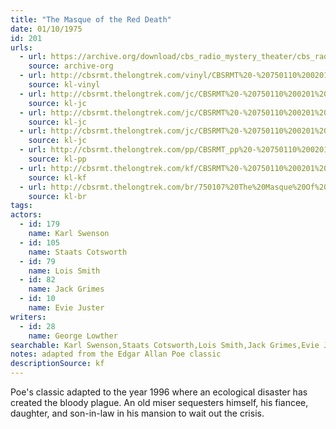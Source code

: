 ```yaml
---
title: "The Masque of the Red Death"
date: 01/10/1975
id: 201
urls: 
  - url: https://archive.org/download/cbs_radio_mystery_theater/cbs_radio_mystery_theater-0201-0250.zip/cbs_radio_mystery_theater-0201-0250%2Fcbsrmt_0201_the_masque_of_the_red_death.mp3
    source: archive-org
  - url: http://cbsrmt.thelongtrek.com/vinyl/CBSRMT%20-%20750110%200201%20The%20Masque%20Of%20The%20Red%20Death_afrts.mp3
    source: kl-vinyl
  - url: http://cbsrmt.thelongtrek.com/jc/CBSRMT%20-%20750110%200201%20Masque%20Of%20The%20Red%20Death%20vbr%20fb2_jc.mp3
    source: kl-jc
  - url: http://cbsrmt.thelongtrek.com/jc/CBSRMT%20-%20750110%200201%20Masque%20Of%20The%20Red%20Death%20vbr%20kb2_jc.mp3
    source: kl-jc
  - url: http://cbsrmt.thelongtrek.com/jc/CBSRMT%20-%20750110%200201%20Masque%20Of%20The%20Red%20Death%20vbr%20kb_jc.mp3
    source: kl-jc
  - url: http://cbsrmt.thelongtrek.com/pp/CBSRMT_pp%20-%20750110%200201%20The%20Masque%20of%20the%20Red%20Death.mp3
    source: kl-pp
  - url: http://cbsrmt.thelongtrek.com/kf/CBSRMT%20-%20750110%200201%20The%20Masque%20Of%20The%20Red%20Death_kf.mp3
    source: kl-kf
  - url: http://cbsrmt.thelongtrek.com/br/750107%20The%20Masque%20Of%20The%20Red%20Death%20WOR.mp3
    source: kl-br
tags: 
actors:  
  - id: 179
    name: Karl Swenson  
  - id: 105
    name: Staats Cotsworth  
  - id: 79
    name: Lois Smith  
  - id: 82
    name: Jack Grimes  
  - id: 10
    name: Evie Juster
writers:  
  - id: 28
    name: George Lowther
searchable: Karl Swenson,Staats Cotsworth,Lois Smith,Jack Grimes,Evie Juster George Lowther
notes: adapted from the Edgar Allan Poe classic
descriptionSource: kf
---
```

Poe's classic adapted to the year 1996 where an ecological disaster has created the bloody plague. An old miser sequesters himself, his fiancee, daughter, and son-in-law in his mansion to wait out the crisis.